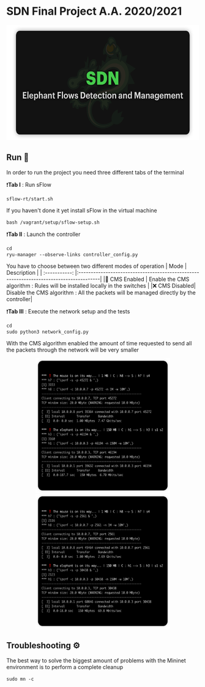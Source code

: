 # SDN Final Project A.A. 2020/2021
<p align="center">
<img width="600" height="300" src="https://github.com/AstroWLAN/ElephantFlowsManagement/blob/master/Resources/Repository%20Resources/Project%20Logo.png">
</p>
<p>
  
## Run 👾
In order to run the project you need three different tabs of the terminal<br>
  
❗️**Tab I** : Run sFlow
```
sflow-rt/start.sh
```
If you haven't done it yet install sFlow in the virtual machine
```
bash /vagrant/setup/sflow-setup.sh
``` 
❗️**Tab II** : Launch the controller
```
cd 
ryu-manager --observe-links controller_config.py
```
You have to choose between two different modes of operation
| Mode          | Description                                                                            | 
| :-----------: |:---------------------------------------------------------------------------------------| 
|🎉  CMS Enabled | Enable the CMS algorithm : Rules will be installed locally in the switches            | 
|❌  CMS Disabled| Disable the CMS algorithm : All the packets will be managed directly by the controller| 
  
❗️**Tab III** : Execute the network setup and the tests
```
cd 
sudo python3 network_config.py
```
With the CMS algorithm enabled the amount of time requested to send all the packets through the network will be very smaller
  
<p align="center">
<img width="350" height="350" src="https://github.com/AstroWLAN/ElephantFlowsManagement/blob/master/Resources/Repository%20Resources/Performance%20CMS%20Disabled.png">
<img width="350" height="350" src="https://github.com/AstroWLAN/ElephantFlowsManagement/blob/master/Resources/Repository%20Resources/Performance%20CMS%20Enabled.png">
</p>

## Troubleshooting ⚙️
The best way to solve the biggest amount of problems with the Mininet environment is to perform a complete cleanup
```
sudo mn -c
```
</p>
